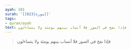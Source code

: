 ```yaml
---
ayah: 101
surah: '[[023|سورة]]'
tags:
- quran/ayah
text: فإذا نفخ في الصور فلا أنساب بينهم يومئذ ولا يتساءلون
---
```

> فإذا نفخ في الصور فلا أنساب بينهم يومئذ ولا يتساءلون
